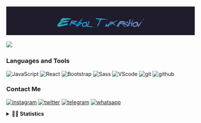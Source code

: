 [![Header](https://github.com/Tukashov/Tukashov/blob/main/assets/header.gif)](https://quark-mars-f7b.notion.site/s-cf335add99894d99aefce0d848f12aa4)

![](https://komarev.com/ghpvc/?username=Tukashov)

### **Languages ​​and Tools**
![JavaScript](https://img.shields.io/badge/-JavaScript-000?style=for-the-badge&logo=javascript)
![React](https://img.shields.io/badge/-React-000?style=for-the-badge&logo=react)
![Bootstrap](https://img.shields.io/badge/-bootstrap-000?style=for-the-badge&logo=bootstrap)
![Sass](https://img.shields.io/badge/-sass-000?style=for-the-badge&logo=sass)
![VScode](https://img.shields.io/badge/-VScode-000?style=for-the-badge&logo=visualstudiocode&logoColor=blue)
![git](https://img.shields.io/badge/-git-000?style=for-the-badge&logo=git)
![github](https://img.shields.io/badge/-github-000?style=for-the-badge&logo=github)

### **Contact Me**
[![instagram](https://img.shields.io/badge/-instagram-000?style=for-the-badge&logo=instagram)](https://www.instagram.com/e1boltukashov/?hl=ru)
[![twitter](https://img.shields.io/badge/-twitter-000?style=for-the-badge&logo=twitter)](https://twitter.com/tukashov)
[![telegram](https://img.shields.io/badge/-telegram-000?style=for-the-badge&logo=telegram)](https://t.me/erbolkk)
[![whatsapp](https://img.shields.io/badge/-whatsapp-000?style=for-the-badge&logo=whatsapp)](https://api.whatsapp.com/send/?phone=996700819482&text&app_absent=0)

<details>
<summary><b>👨‍💻 Statistics</b></summary>

![Erbol GitHub stats](https://github-readme-stats.vercel.app/api?username=Tukashov&show_icons=true&theme=radical)

[![Top Langs](https://github-readme-stats.vercel.app/api/top-langs/?username=tukashov&layout=compact)](https://github.com/Tukashov)
</details>